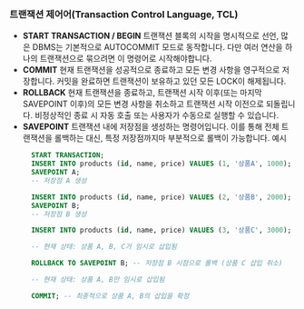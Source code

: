 ### 트랜잭션 제어어(Transaction Control Language, TCL)

- **START TRANSACTION / BEGIN**
  트랜잭션 블록의 시작을 명시적으로 선언, 많은 DBMS는 기본적으로 AUTOCOMMIT 모드로 동작합니다. 다만 여러 연산을 하나의 트랜잭션으로 묶으려면 이 명령어로 시작해야합니다.
- **COMMIT**
  현재 트랜잭션을 성공적으로 종료하고 모든 변경 사항을 영구적으로 저장합니다.
  커밋을 완료하면 트랜잭션이 보유하고 있던 모든 LOCK이 해제됩니다.
- **ROLLBACK**
  현재 트랜잭션을 종료하고, 트랜잭션 시작 이후(또는 마지막 SAVEPOINT 이후)의 모든 변경 사항을 취소하고 트랜잭션 시작 이전으로 되돌립니다. 
  비정상적인 종료 시 자동 호출 또는 사용자가 수동으로 실행할 수 있습니다.
- **SAVEPOINT**
  트랜잭션 내에 저장점을 생성하는 명령어입니다.
  이를 통해 전체 트랜잭션을 롤백하는 대신, 특정 저장점까지마 부분적으로 롤백이 가능합니다.
  예시
  ```SQL
    START TRANSACTION;
    INSERT INTO products (id, name, price) VALUES (1, '상품A', 1000);
    SAVEPOINT A; 
    -- 저장점 A 생성

    INSERT INTO products (id, name, price) VALUES (2, '상품B', 2000);
    SAVEPOINT B; 
    -- 저장점 B 생성

    INSERT INTO products (id, name, price) VALUES (3, '상품C', 3000);

    -- 현재 상태: 상품 A, B, C가 임시로 삽입됨

    ROLLBACK TO SAVEPOINT B; -- 저장점 B 시점으로 롤백 (상품 C 삽입 취소)

    -- 현재 상태: 상품 A, B만 임시로 삽입됨

    COMMIT; -- 최종적으로 상품 A, B의 삽입을 확정
    ```